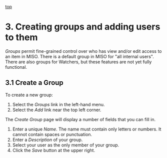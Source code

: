<a name="perms" href="#" id="toplink">top</a>

# 3. Creating groups and adding users to them

_Groups_ permit fine-grained control over who has view and/or edit access to an
item in MISO. There is a default group in MISO for "all internal users".
There are also groups for Watchers, but these features are not yet fully functional.

## 3.1 Create a Group

To create a new group:

1. Select the _Groups_ link in the left-hand menu.
1. Select the _Add_ link near the top left corner.

The _Create Group_ page will display a number of fields that you can fill in.
1. Enter a unique _Name_. The name must contain only letters or numbers. It
   cannot contain spaces or punctuation.
1. Enter a _Description_ of your group.
1. Select your user as the only member of your group.
1. Click the _Save_ button at the upper right.

